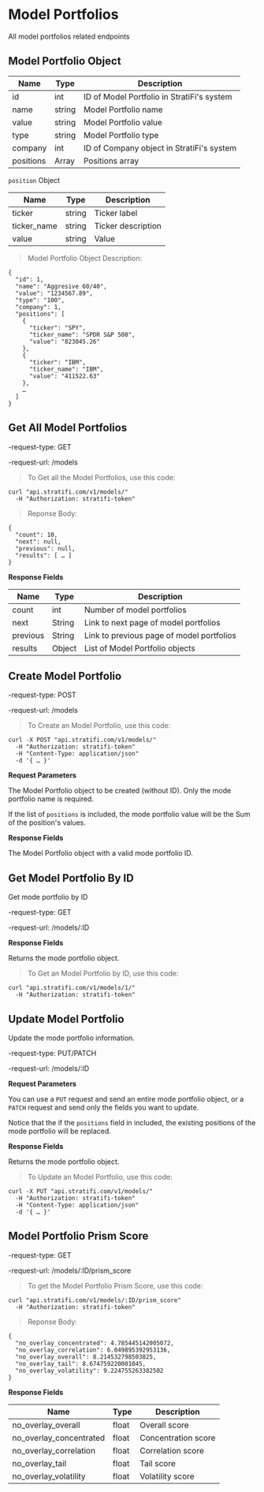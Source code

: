 # Model Portfolios

All model portfolios related endpoints

## Model Portfolio Object

Name | Type | Description
-----|------|------------
id | int | ID of Model Portfolio in StratiFi's system
name |string | Model Portfolio name
value |string | Model Portfolio value
type |string | Model Portfolio type
company |int | ID of Company object in StratiFi's system
positions | Array | Positions array

`position` Object

Name | Type | Description
-----|------|------------
ticker |string | Ticker label
ticker_name |string | Ticker description
value |string | Value

> Model Portfolio Object Description:

```shell
{
  "id": 1,
  "name": "Aggresive 60/40",
  "value": "1234567.89",
  "type": "100",
  "company": 1,
  "positions": [
    {
      "ticker": "SPY",
      "ticker_name": "SPDR S&P 500",
      "value": "823045.26"
    },
    {
      "ticker": "IBM",
      "ticker_name": "IBM",
      "value": "411522.63"
    },
    …
  ]
}

```

## Get All Model Portfolios

-request-type: GET

-request-url: /models

> To Get all the Model Portfolios, use this code:

```shell
curl "api.stratifi.com/v1/models/"
  -H "Authorization: stratifi-token"
```

> Reponse Body:

```shell
{
  "count": 10,
  "next": null,
  "previous": null,
  "results": [ … ]
}
```

**Response Fields**

Name | Type | Description
-----|------|------------
count | int | Number of model portfolios
next | String | Link to next page of model portfolios
previous | String | Link to previous page of model portfolios
results | Object | List of Model Portfolio objects


## Create Model Portfolio

-request-type: POST

-request-url: /models

> To Create an Model Portfolio, use this code:

```shell
curl -X POST "api.stratifi.com/v1/models/"
  -H "Authorization: stratifi-token"
  -H "Content-Type: application/json"
  -d '{ … }'
```

**Request Parameters**

The Model Portfolio object to be created (without ID). Only the mode portfolio name is required.

If the list of `positions` is included, the mode portfolio value will be the Sum of the position's values.


**Response Fields**

The Model Portfolio object with a valid mode portfolio ID.


## Get Model Portfolio By ID

Get mode portfolio by ID

-request-type: GET

-request-url: /models/:ID


**Response Fields**

Returns the mode portfolio object.

> To Get an Model Portfolio by ID, use this code:

```shell
curl "api.stratifi.com/v1/models/1/"
  -H "Authorization: stratifi-token"
```


## Update Model Portfolio

Update the mode portfolio information.

-request-type: PUT/PATCH

-request-url: /models/:ID


**Request Parameters**

You can use a `PUT` request and send an entire mode portfolio object, or a `PATCH` request and send only the fields you want to update.

Notice that the if the `positions` field in included, the existing positions of the mode portfolio will be replaced.


**Response Fields**

Returns the mode portfolio object.

> To Update an Model Portfolio, use this code:

```shell
curl -X PUT "api.stratifi.com/v1/models/"
  -H "Authorization: stratifi-token"
  -H "Content-Type: application/json"
  -d '{ … }'
```

## Model Portfolio Prism Score

-request-type: GET

-request-url: /models/:ID/prism_score

> To get the Model Portfolio Prism Score, use this code:

```shell
curl "api.stratifi.com/v1/models/:ID/prism_score"
  -H "Authorization: stratifi-token"
```

> Reponse Body:

```shell
{
  "no_overlay_concentrated": 4.785445142005072,
  "no_overlay_correlation": 6.049895392953136,
  "no_overlay_overall": 8.214532798503825,
  "no_overlay_tail": 8.674759220001045,
  "no_overlay_volatility": 9.224755263382502
}
```

**Response Fields**

Name | Type | Description
-----|------|------------
no_overlay_overall | float | Overall score
no_overlay_concentrated | float | Concentration score
no_overlay_correlation | float | Correlation score
no_overlay_tail | float | Tail score
no_overlay_volatility | float | Volatility score
